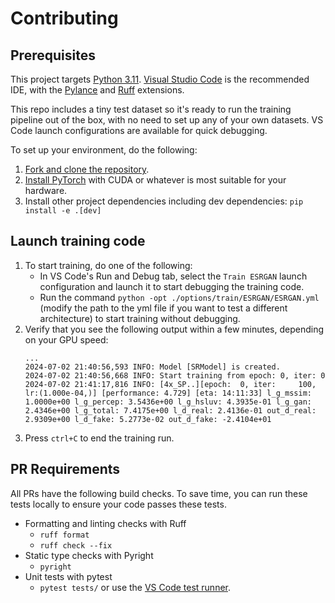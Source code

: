 # Contributing
## Prerequisites
This project targets [Python 3.11](https://www.python.org/). [Visual Studio Code](https://code.visualstudio.com/) is the recommended IDE, with the [Pylance](https://marketplace.visualstudio.com/items?itemName=ms-python.vscode-pylance) and [Ruff](https://marketplace.visualstudio.com/items?itemName=charliermarsh.ruff) extensions.

This repo includes a tiny test dataset so it's ready to run the training pipeline out of the box, with no need to set up any of your own datasets. VS Code launch configurations are available for quick debugging.

To set up your environment, do the following:
1. [Fork and clone the repository](https://docs.github.com/en/get-started/quickstart/fork-a-repo).
2. [Install PyTorch](https://pytorch.org/get-started/locally/) with CUDA or whatever is most suitable for your hardware.
3. Install other project dependencies including dev dependencies:
  `pip install -e .[dev]`

## Launch training code

1. To start training, do one of the following:
   - In VS Code's Run and Debug tab, select the `Train ESRGAN` launch configuration and launch it to start debugging the training code.
   - Run the command `python -opt ./options/train/ESRGAN/ESRGAN.yml` (modify the path to the yml file if you want to test a different architecture) to start training without debugging.
2. Verify that you see the following output within a few minutes, depending on your GPU speed:
   ```
   ...
   2024-07-02 21:40:56,593 INFO: Model [SRModel] is created.
   2024-07-02 21:40:56,668 INFO: Start training from epoch: 0, iter: 0
   2024-07-02 21:41:17,816 INFO: [4x_SP..][epoch:  0, iter:     100, lr:(1.000e-04,)] [performance: 4.729] [eta: 14:11:33] l_g_mssim: 1.0000e+00 l_g_percep: 3.5436e+00 l_g_hsluv: 4.3935e-01 l_g_gan: 2.4346e+00 l_g_total: 7.4175e+00 l_d_real: 2.4136e-01 out_d_real: 2.9309e+00 l_d_fake: 5.2773e-02 out_d_fake: -2.4104e+01
   ```
3. Press `ctrl+C` to end the training run.

## PR Requirements

All PRs have the following build checks. To save time, you can run these tests locally to ensure your code passes these tests.
- Formatting and linting checks with Ruff
  - `ruff format`
  - `ruff check --fix`
- Static type checks with Pyright
  - `pyright`
- Unit tests with pytest
  - `pytest tests/` or use the [VS Code test runner](https://code.visualstudio.com/docs/python/testing#_run-tests).
